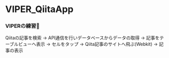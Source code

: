 # VIPER_QiitaApp

### VIPERの練習🐍

Qiitaの記事を検索 → API通信を行いデータベースからデータの取得 → 記事をテーブルビューへ表示 →
セルをタップ → Qiita記事のサイトへ飛ぶ(Webkit) → 記事の表示
